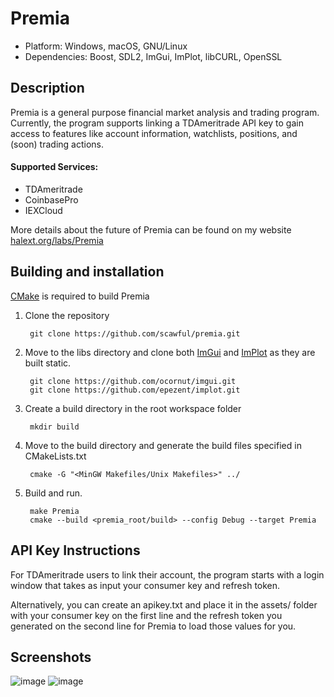 # Premia

- Platform: Windows, macOS, GNU/Linux
- Dependencies: Boost, SDL2, ImGui, ImPlot, libCURL, OpenSSL

## Description
Premia is a general purpose financial market analysis and trading program. Currently, the program supports linking a TDAmeritrade API key to gain access to features like account information, watchlists, positions, and (soon) trading actions. 

#### Supported Services: 
- TDAmeritrade
- CoinbasePro
- IEXCloud 

More details about the future of Premia can be found on my website [halext.org/labs/Premia](https://halext.org/labs/Premia/)

Building and installation
-------------------------
[CMake](http://www.cmake.org "CMake") is required to build Premia 

1. Clone the repository

        git clone https://github.com/scawful/premia.git
 
2. Move to the libs directory and clone both [ImGui](https://github.com/ocornut/imgui) and [ImPlot](https://github.com/epezent/implot) as they are built static.

        git clone https://github.com/ocornut/imgui.git
        git clone https://github.com/epezent/implot.git

3. Create a build directory in the root workspace folder

        mkdir build
      
4. Move to the build directory and generate the build files specified in CMakeLists.txt

        cmake -G "<MinGW Makefiles/Unix Makefiles>" ../

5. Build and run.

        make Premia
        cmake --build <premia_root/build> --config Debug --target Premia

API Key Instructions
----------

For TDAmeritrade users to link their account, the program starts with a login window that takes as input your consumer key and refresh token.

Alternatively, you can create an apikey.txt and place it in the assets/ folder with your consumer key on the first line and the refresh token you generated on the second line for Premia to load those values for you. 

Screenshots
--------
![image](https://user-images.githubusercontent.com/47263509/167268560-f56c5394-9b8e-4a10-adb2-d6e03f1c3516.png)
![image](https://user-images.githubusercontent.com/47263509/167268567-6250ee97-dc53-4f76-ad97-a16d94a23405.png)

<!-- ![image](https://user-images.githubusercontent.com/47263509/166610671-b83f32a4-bf72-46ef-a86b-17f7af3cc56b.png) -->
<!-- ![](https://i.ibb.co/99SsWWb/Screen-Shot-2022-03-06-at-3-46-48-PM.png)
<!-- ![](https://i.ibb.co/X8cSy1T/C15-E0-A46-8357-4-D8-A-BD9-F-15-CDA776-AAF1.png)
![](https://i.ibb.co/NjdT3GS/49-C38803-E56-D-4648-9-F9-F-704-E661-C0-D7-C.png)
![](https://i.ibb.co/JHD6MFK/Screen-Shot-2022-01-09-at-9-52-33-AM.png) -->
